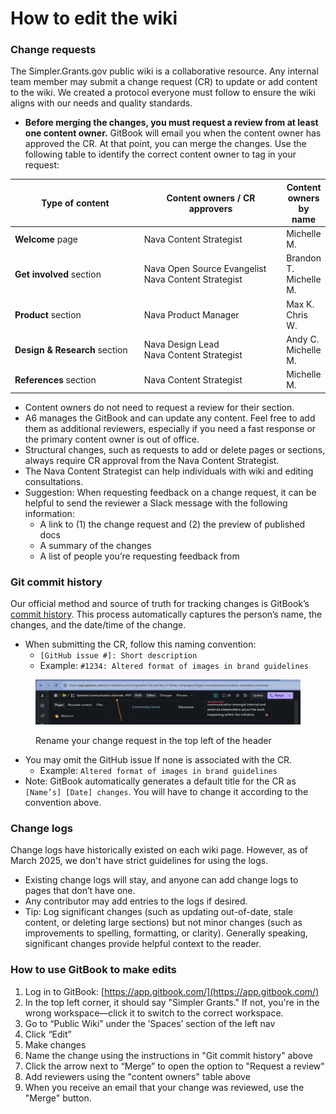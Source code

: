 # How to edit the wiki

### Change requests

The Simpler.Grants.gov public wiki is a collaborative resource. Any internal team member may submit a change request (CR) to update or add content to the wiki. We created a protocol everyone must follow to ensure the wiki aligns with our needs and quality standards.

* **Before merging the changes, you must request a review from at least one content owner.** GitBook will email you when the content owner has approved the CR. At that point, you can merge the changes. Use the following table to identify the correct content owner to tag in your request:

<table><thead><tr><th width="218.8125">Type of content</th><th width="245.98046875">Content owners / CR approvers</th><th>Content owners by name</th></tr></thead><tbody><tr><td><strong>Welcome</strong> page</td><td>Nava Content Strategist</td><td>Michelle M.</td></tr><tr><td><strong>Get involved</strong> section</td><td>Nava Open Source Evangelist<br>Nava Content Strategist</td><td>Brandon T.<br>Michelle M.</td></tr><tr><td><strong>Product</strong> section</td><td>Nava Product Manager</td><td>Max K.<br>Chris W.</td></tr><tr><td><strong>Design &#x26; Research</strong> section</td><td>Nava Design Lead<br>Nava Content Strategist</td><td>Andy C.<br>Michelle M.</td></tr><tr><td><strong>References</strong> section</td><td>Nava Content Strategist</td><td>Michelle M.</td></tr></tbody></table>

* Content owners do not need to request a review for their section.
* A6 manages the GitBook and can update any content. Feel free to add them as additional reviewers, especially if you need a fast response or the primary content owner is out of office.
* Structural changes, such as requests to add or delete pages or sections, always require CR approval from the Nava Content Strategist.
* The Nava Content Strategist can help individuals with wiki and editing consultations.
* Suggestion: When requesting feedback on a change request, it can be helpful to send the reviewer a Slack message with the following information:
  * A link to (1) the change request and (2) the preview of published docs
  * A summary of the changes
  * A list of people you’re requesting feedback from

### Git commit history

Our official method and source of truth for tracking changes is GitBook’s [commit history](https://github.com/HHS/simpler-grants-gov/commits/main/documentation/wiki). This process automatically captures the person’s name, the changes, and the date/time of the change.

* When submitting the CR, follow this naming convention:
  * `[GitHub issue #]: Short description`
  * Example: `#1234: Altered format of images in brand guidelines`&#x20;

<figure><img src=".gitbook/assets/CR Title (1).png" alt=""><figcaption><p>Rename your change request in the top left of the header</p></figcaption></figure>

* You may omit the GitHub issue If none is associated with the CR.
  * Example: `Altered format of images in brand guidelines`&#x20;
* Note: GitBook automatically generates a default title for the CR as `[Name’s] [Date] changes`. You will have to change it according to the convention above.

### Change logs

Change logs have historically existed on each wiki page. However, as of March 2025, we don't have strict guidelines for using the logs.

* Existing change logs will stay, and anyone can add change logs to pages that don’t have one.
* Any contributor may add entries to the logs if desired.
* Tip: Log significant changes (such as updating out-of-date, stale content, or deleting large sections) but not minor changes (such as improvements to spelling, formatting, or clarity). Generally speaking, significant changes provide helpful context to the reader.

### How to use GitBook to make edits

1. Log in to GitBook: [https://app.gitbook.com/](https://app.gitbook.com/)
2. In the top left corner, it should say "Simpler Grants." If not, you're in the wrong workspace—click it to switch to the correct workspace.
3. Go to “Public Wiki” under the ’Spaces’ section of the left nav
4. Click “Edit”
5. Make changes
6. Name the change using the instructions in "Git commit history" above
7. Click the arrow next to “Merge” to open the option to "Request a review"
8. Add reviewers using the "content owners" table above
9. When you receive an email that your change was reviewed, use the "Merge" button.

